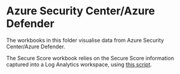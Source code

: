 # Azure Security Center/Azure Defender

The workbooks in this folder visualise data from Azure Security Center/Azure Defender.

The Secure Score workbook relies on the Secure Score information captured into a Log Analytics workspace, using [this script](/ASC-Secure-Score/asc-securescore-to-la.ps1).